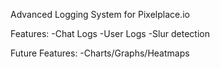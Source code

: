 Advanced Logging System for Pixelplace.io

Features:
-Chat Logs
-User Logs
-Slur detection

Future Features:
-Charts/Graphs/Heatmaps
